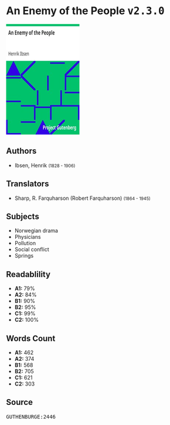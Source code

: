 # An Enemy of the People <kbd>v2.3.0</kbd>

![](./cover.medium.jpg "")

## Authors


 - Ibsen, Henrik <small>(1828 - 1906)</small>

## Translators


 - Sharp, R. Farquharson (Robert Farquharson) <small>(1864 - 1945)</small>

## Subjects


 - Norwegian drama
 - Physicians
 - Pollution
 - Social conflict
 - Springs

## Readablility


 - **A1:** 79%
 - **A2:** 84%
 - **B1:** 90%
 - **B2:** 95%
 - **C1:** 99%
 - **C2:** 100%

## Words Count


 - **A1:** 462
 - **A2:** 374
 - **B1:** 568
 - **B2:** 705
 - **C1:** 621
 - **C2:** 303

## Source


<kbd>GUTHENBURGE:2446</kbd>

